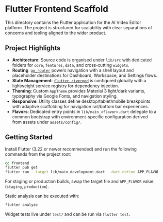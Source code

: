 # Flutter Frontend Scaffold

This directory contains the Flutter application for the AI Video Editor platform. The project is structured for scalability with clear separations of concerns and tooling aligned to the wider product.

## Project Highlights

- **Architecture**: Source code is organised under `lib/src` with dedicated folders for `core`, `features`, `data`, and cross-cutting `widgets`.
- **Routing**: [`go_router`](https://pub.dev/packages/go_router) powers navigation with a shell layout and placeholder destinations for Dashboard, Workspace, and Settings flows.
- **State Management**: [`flutter_riverpod`](https://pub.dev/packages/flutter_riverpod) is configured globally with a lightweight service registry for dependency injection.
- **Theming**: Custom `AppTheme` provides Material 3 light/dark variants, typography via Google Fonts, and navigation styling.
- **Responsive**: Utility classes define desktop/tablet/mobile breakpoints with adaptive scaffolding for navigation rail/bottom bar experiences.
- **Flavors**: Dedicated entry points in `lib/main_<flavor>.dart` delegate to a common bootstrap with environment-specific configuration derived from assets under `assets/config/`.

## Getting Started

Install Flutter (3.22 or newer recommended) and run the following commands from the project root:

```bash
cd frontend
flutter pub get
flutter run --target lib/main_development.dart --dart-define APP_FLAVOR=development
```

For staging or production builds, swap the target file and `APP_FLAVOR` value (`staging`, `production`).

Static analysis can be executed with:

```bash
flutter analyze
```

Widget tests live under `test/` and can be run via `flutter test`.
